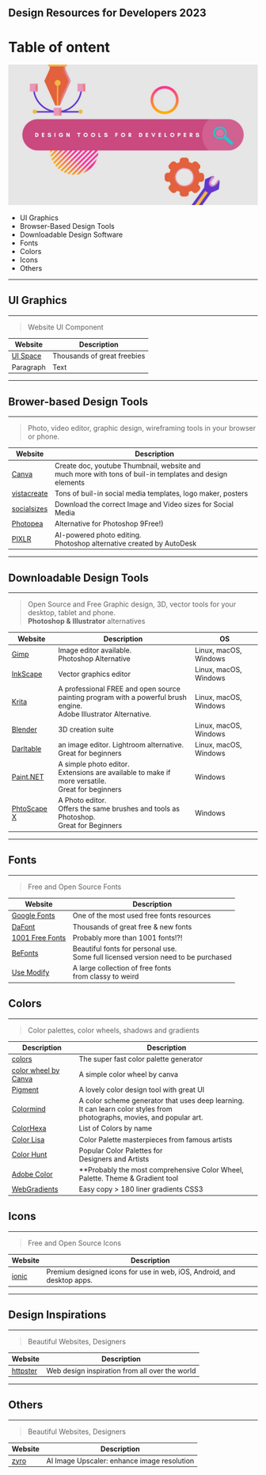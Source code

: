 ## Design Resources for Developers 2023

# Table of ontent
![Design Tools for Developers](Design_Tools.jpg)

- UI Graphics
- Browser-Based Design Tools
- Downloadable Design Software
- Fonts
- Colors
- Icons
- Others
---
## **UI Graphics**
---
> Website UI Component

| **Website** | **Description** |
| ----------- | ----------- |
| [UI Space](https://uispace.net/) | Thousands of great freebies |
| Paragraph | Text |\

___
## **Brower-based Design Tools**
---
> Photo, video editor, graphic design, wireframing tools in your browser or phone.

| **Website** | **Description** |
| ----------- | ----------- |
| [Canva](https://www.canva.com/) | Create doc, youtube Thumbnail, website and <br>much more with tons of buil-in templates and design elements |
| [vistacreate](https://create.vista.com/) | Tons of buil-in social media templates, logo maker, posters|
| [socialsizes](https://socialsizes.io/) | Download the correct Image and Video sizes for Social Media |
| [Photopea](https://www.photopea.com/) | Alternative for Photoshop 9Free!)|
| [PIXLR](https://pixlr.com/) | AI-powered photo editing. <br>Photoshop alternative created by AutoDesk|\

___

## **Downloadable Design Tools**
---
> Open Source and Free Graphic design, 3D, vector tools for your desktop, tablet and phone. <br> **Photoshop & Illustrator** alternatives

| **Website** | **Description** | **OS** |
| ----------- | ----------- | ----------- |
| [Gimp](https://www.gimp.org/) | Image editor available.<br> Photoshop Alternative | Linux, macOS, Windows|
| [InkScape](https://inkscape.org/) | Vector graphics editor | Linux, macOS, Windows |
| [Krita](https://krita.org/en/) | A professional FREE and open source <br>painting program with a powerful brush engine.<br> Adobe Illustrator Alternative. | Linux, macOS, Windows |
| [Blender](https://www.blender.org/) | 3D creation suite| Linux, macOS, Windows |
| [Darltable](https://www.darktable.org/) | an image editor. Lightroom alternative. Great for beginners| Linux, macOS, Windows |
| [Paint.NET](https://www.getpaint.net/) | A simple photo editor. <br>Extensions are available to make if more versatile. <br>Great for beginners| Windows |
[PhtoScape X](http://x.photoscape.org/) | A Photo editor. <br>Offers the same brushes and tools as Photoshop. <br>Great for Beginners| Windows |\
___


## **Fonts**
---
> Free and Open Source Fonts

| **Website** | **Description** |
| ----------- | ----------- |
| [Google Fonts](https://fonts.google.com/) | One of the most used free fonts resources |
| [DaFont](https://www.dafont.com/) | Thousands of great free & new fonts|
| [1001 Free Fonts](https://www.1001freefonts.com/) | Probably more than 1001 fonts!?!|
| [BeFonts](https://befonts.com/) | Beautiful fonts for personal use. <br>Some full licensed version need to be purchased|
| [Use Modify](https://usemodify.com/) | A large collection of free fonts <br>from classy to weird|\

## **Colors**
---
> Color palettes, color wheels, shadows and gradients

| **Description** | **Description** |
| ----------- | ----------- |
| [colors](https://coolors.co/) | The super fast color palette generator |
| [color wheel by Canva](https://www.canva.com/colors/color-wheel/) | A simple color wheel by canva|
| [Pigment](https://pigment.shapefactory.co/) | A lovely color design tool with great UI|| 
|[Colormind](http://colormind.io/) | A color scheme generator that uses deep learning. <br>It can learn color styles from <br>photographs, movies, and popular art.|
| [ColorHexa](https://www.colorhexa.com/color-names) | List of Colors by name|
| [Color Lisa](http://colorlisa.com//) | Color Palette masterpieces from famous artists|| [Pigment](https://pigment.shapefactory.co/) |
| [Color Hunt](https://colorhunt.co/) | Popular Color Palettes for <br>Designers and Artists |
| [Adobe Color](https://color.adobe.com/create/color-wheel) | **Probably the most comprehensive Color Wheel, Palette. Theme & Gradient tool|
| [WebGradients](https://webgradients.com/) | Easy copy > 180 liner gradients CSS3|\

## **Icons**
---
> Free and Open Source Icons

| **Website** | **Description** |
| ----------- | ----------- |
| [ionic](https://ionic.io/ionicons) | Premium designed icons for use in web, iOS, Android, and desktop apps.|\
---


## **Design Inspirations**
---
> Beautiful Websites, Designers

| **Website** | **Description** |
| ----------- | ----------- |
| [httpster](https://httpster.net/) | Web design inspiration from all over the world|\
___

## **Others**
---
> Beautiful Websites, Designers

| **Website** | **Description** |
| ----------- | ----------- |
| [zyro](https://zyro.com/tools/image-upscaler) | AI Image Upscaler: enhance image resolution|\